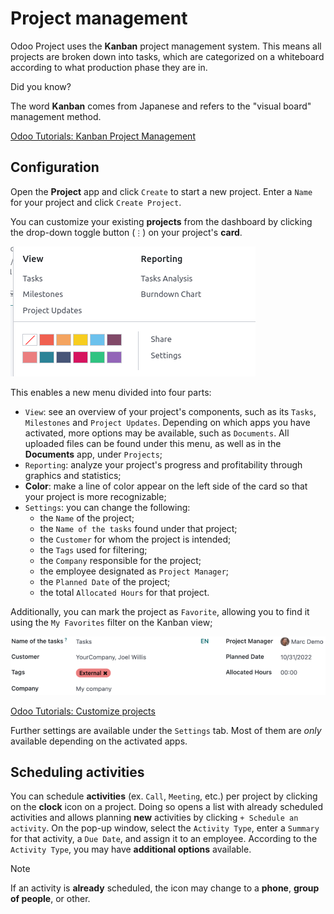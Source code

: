 # Project management

Odoo Project uses the **Kanban** project management system. This means
all projects are broken down into tasks, which are categorized on a
whiteboard according to what production phase they are in.

<div class="admonition">

Did you know?

The word **Kanban** comes from Japanese and refers to the "visual board"
management method.

</div>

<div class="seealso">

[Odoo Tutorials: Kanban Project
Management](https://www.odoo.com/slides/slide/kanban-project-management-1664)

</div>

## Configuration

Open the **Project** app and click `Create` to start a new project.
Enter a `Name` for your project and click `Create Project`.

You can customize your existing **projects** from the dashboard by
clicking the drop-down toggle button (`⋮`) on your project's **card**.

<img src="project_management/project-settings.png" class="align-center"
alt="Project card" />

This enables a new menu divided into four parts:

- `View`: see an overview of your project's components, such as its
  `Tasks`, `Milestones` and `Project Updates`. Depending on which apps
  you have activated, more options may be available, such as
  `Documents`. All uploaded files can be found under this menu, as well
  as in the **Documents** app, under `Projects`;
- `Reporting`: analyze your project's progress and profitability through
  graphics and statistics;
- **Color**: make a line of color appear on the left side of the card so
  that your project is more recognizable;
- `Settings`: you can change the following:
  - the `Name` of the project;
  - the `Name of the tasks` found under that project;
  - the `Customer` for whom the project is intended;
  - the `Tags` used for filtering;
  - the `Company` responsible for the project;
  - the employee designated as `Project Manager`;
  - the `Planned Date` of the project;
  - the total `Allocated Hours` for that project.

Additionally, you can mark the project as `Favorite`, allowing you to
find it using the `My Favorites` filter on the Kanban view;

<img src="project_management/project-settings-opened.png"
class="align-center" alt="Project settings" />

<div class="seealso">

[Odoo Tutorials: Customize
projects](https://www.odoo.com/slides/slide/customize-projects-3615?fullscreen=1)

</div>

Further settings are available under the `Settings` tab. Most of them
are *only* available depending on the activated apps.

## Scheduling activities

You can schedule **activities** (ex. `Call`, `Meeting`, etc.) per
project by clicking on the **clock** icon on a project. Doing so opens a
list with already scheduled activities and allows planning **new**
activities by clicking `+ Schedule an activity`. On the pop-up window,
select the `Activity Type`, enter a `Summary` for that activity, a
`Due Date`, and assign it to an employee. According to the
`Activity Type`, you may have **additional options** available.

> [!NOTE]
> If an activity is **already** scheduled, the icon may change to a
> **phone**, **group of people**, or other.
